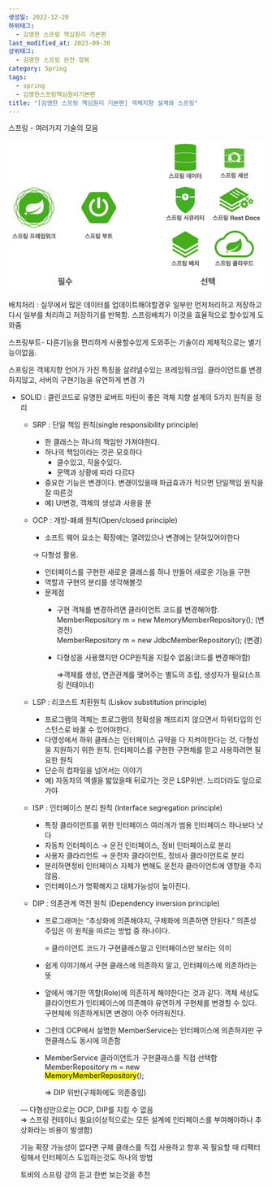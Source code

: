 ```yaml
---
생성일: 2022-12-20
하위태그:
  - 김영한 스프링 핵심원리 기본편
last_modified_at: 2023-09-30
상위태그:
  - 김영한 스프링 완전 정복
category: Spring
tags:
  - spring
  - 김영한스프링핵심원리기본편
title: "[김영한 스프링 핵심원리 기본편] 객체지향 설계와 스프링"
---
```

스프링 - 여러가지 기술의 모음

![images](/assets/images/김영한기본/IMG-20240908170019.png)

배치처리 : 실무에서 많은 데이터를 업데이트해야할경우 일부만 먼저처리하고 저장하고 다시 일부를 처리하고 저장하기를 반복함. 스프링배치가 이것을 효율적으로 할수있게 도와줌

스프링부트- 다른기능을 편리하게 사용할수있게 도와주는 기술이라 제체적으로는 별기능이없음.

스프링은 객체지향 언어가 가진 특징을 살려낼수있는 프레임워크임. 클라이언트를 변경하지않고, 서버의 구현기능을 유연하게 변경 가

- SOLID : 클린코드로 유명한 로버트 마틴이 좋은 객체 지향 설계의 5가지 원칙을 정리
    
    - SRP : 단일 책임 원칙(single responsibility principle)
        - 한 클래스는 하나의 책임만 가져야한다.
        - 하나의 책임이라는 것은 모호하다
            - 클수있고, 작을수있다.
            - 문맥과 상황에 따라 다르다
        - 중요한 기능은 변경이다. 변경이있을때 파급효과가 적으면 단일책임 원칙을 잘 따른것
        - 예) UI변경, 객체의 생성과 사용을 분
    - OCP : 개방-폐쇄 원칙(Open/closed principle)
        
        - 소프트 웨어 요소는 확장에는 열려있으나 변경에는 닫혀있어야한다
        
        → 다형성 활용.
        
        - 인터페이스를 구현한 새로운 클래스를 하나 만들어 새로운 기능을 구현
        - 역할과 구현의 분리를 생각해볼것
        - 문제점
            - 구현 객체를 변경하려면 클라이언트 코드를 변경해야함.  
                MemberRepository m = new MemoryMemberRepository(); (변경전)  
                MemberRepository m = new JdbcMemberRepository(); (변경)  
                
            - 다형성을 사용했지만 OCP원칙을 지킬수 없음(코드를 변경해야함)
                
                ⇒객체를 생성, 연관관계를 맺어주는 별도의 조립, 생성자가 필요(스프링 컨테이너)
                
    - LSP : 리코스트 치환원칙 (Liskov substitution principle)
        - 프로그램의 객체는 프로그램의 정확성을 깨뜨리지 않으면서 하위타입의 인스턴스로 바꿀 수 있어야한다.
        - 다영성에서 하위 클래스는 인터페이스 규약을 다 지켜야한다는 것, 다형성을 지원하기 위한 원칙. 인터페이스를 구현한 구현체를 믿고 사용하려면 필요한 원칙
        - 단순히 컴파일을 넘어서는 이야기
        - 예) 자동차의 엑셀을 밟았을때 뒤로가는 것은 LSP위반. 느리더라도 앞으로 가야
    - ISP : 인터페이스 분리 원칙 (Interface segregation principle)
        - 특정 클라이언트를 위한 인터페이스 여러개가 범용 인터페이스 하나보다 낫다
        - 자동차 인터페이스 → 운전 인터페이스, 정비 인터페이스로 분리
        - 사용자 클라리언트 → 운전자 클라이언트, 정비사 클라이언트로 분리
        - 분리하면정비 인터페이스 자체가 변해도 운전자 클라이언트에 영향을 주지 않음.
        - 인터페이스가 명확해지고 대체가능성이 높아진다.
    - DIP : 의존관계 역전 원칙 (Dependency inversion principle)
        - 프로그래머는 “추상화에 의존해야지, 구체화에 의존하면 안된다.” 의존성 주입은 이 원칙을 따르는 방법 중 하나이다.
            
            = 클라이언트 코드가 구현클래스말고 인터페이스만 보라는 의미
            
        - 쉽게 이야기해서 구현 클래스에 의존하지 말고, 인터페이스에 의존하라는 뜻
        - 앞에서 얘기한 역할(Role)에 의존하게 해야한다는 것과 같다. 객체 세상도 클라이언트가 인터페이스에 의존해야 유연하게 구현체를 변경할 수 있다. 구현체에 의존하게되면 변경이 아주 어려워진다.
        - 그런데 OCP에서 설명한 MemberService는 인터페이스에 의존하지만 구현클래스도 동시에 의존함
        - MemberService 클라이언트가 구현클래스를 직접 선택함  
            MemberRepository m = new  
            <mark class="hltr-yellow">MemoryMemberRepository</mark>();
            
            ⇒ DIP 위반(구체화에도 의존중임)
            
    
    — 다형성만으로는 OCP, DIP를 지킬 수 없음  
    ⇒ 스프링 컨테이너 필요(이상적으로는 모든 설계에 인터페이스를 부여해야하나 추상화라는 비용이 발생함)  
    
    기능 확장 가능성이 없다면 구체 클래스를 직접 사용하고 향후 꼭 필요할 때 리팩터링해서 인터페이스 도입하는것도 하나의 방법
    
      
    
    토비의 스프링 강의 듣고 한번 보는것을 추천